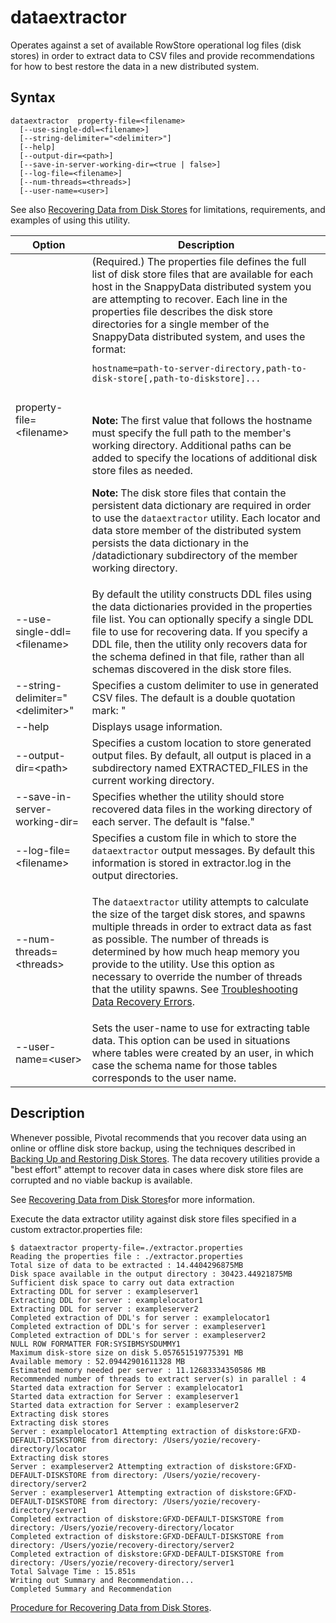 # dataextractor

Operates against a set of available RowStore operational log files (disk stores) in order to extract data to CSV files and provide recommendations for how to best restore the data in a new distributed system.

## Syntax

``` pre
dataextractor  property-file=<filename>
  [--use-single-ddl=<filename>]
  [--string-delimiter="<delimiter>"]
  [--help]  
  [--output-dir=<path>]
  [--save-in-server-working-dir=<true | false>]
  [--log-file=<filename>]
  [--num-threads=<threads>]
  [--user-name=<user>]
```

See also <a href="../../concepts/tables/persisting_table_data/extractor_overview.md#disk_storage" class="xref" title="In cases where disk store files become corrupted, or where you cannot restore disk store backups to members, RowStore provides a data extractor utility that attempts to recover as much data as possible from available disk store files. The recovered data is stored in multiple comma-separated values (CSV) files, which you can use to load the data into a new RowStore system.">[Recovering Data from Disk Stores]() for limitations, requirements, and examples of using this utility.

| Option |Description |
|--------|--------|
|property-file=&lt;filename&gt;|(Required.) The properties file defines the full list of disk store files that are available for each host in the SnappyData distributed system you are attempting to recover. Each line in the properties file describes the disk store directories for a single member of the SnappyData distributed system, and uses the format: </br><pre class="pre codeblock"><code>hostname=path-to-server-directory,path-to-disk-store[,path-to-diskstore]...</code></pre> </br><p class="note"><strong>Note:</strong> The first value that follows the hostname must specify the full path to the member's working directory. Additional paths can be added to specify the locations of additional disk store files as needed. <p class="note"><strong>Note:</strong> The disk store files that contain the persistent data dictionary are required in order to use the <code class="ph codeph">dataextractor</code> utility. Each locator and data store member of the distributed system persists the data dictionary in the <span class="ph filepath">/datadictionary</span> subdirectory of the member working directory.|
|--use-single-ddl=&lt;filename&gt;|By default the utility constructs DDL files using the data dictionaries provided in the properties file list. You can optionally specify a single DDL file to use for recovering data. If you specify a DDL file, then the utility only recovers data for the schema defined in that file, rather than all schemas discovered in the disk store files.|
|--string-delimiter=&quot;&lt;delimiter&gt;&quot;|Specifies a custom delimiter to use in generated CSV files. The default is a double quotation mark: &quot;|
|--help|Displays usage information.|
|--output-dir=&lt;path&gt;|Specifies a custom location to store generated output files. By default, all output is placed in a subdirectory named <span class="ph filepath">EXTRACTED_FILES</span> in the current working directory.|
|--save-in-server-working-dir=<true false>|Specifies whether the utility should store recovered data files in the working directory of each server. The default is &quot;false.&quot;|
|--log-file=&lt;filename&gt;|Specifies a custom file in which to store the <code class="ph codeph">dataextractor</code> output messages. By default this information is stored in <span class="ph filepath">extractor.log</span> in the output directories.|
|--num-threads=&lt;threads&gt;|<p>The <code class="ph codeph">dataextractor</code> utility attempts to calculate the size of the target disk stores, and spawns multiple threads in order to extract data as fast as possible. The number of threads is determined by how much heap memory you provide to the utility. Use this option as necessary to override the number of threads that the utility spawns. See [Troubleshooting Data Recovery Errors](../../concepts/tables/persisting_table_data/extractor_topics.md#troubleshooting-data-recovery-errors).|
|--user-name=&lt;user&gt;|Sets the user-name to use for extracting table data. This option can be used in situations where tables were created by an user, in which case the schema name for those tables corresponds to the user name.|

<a id="reference_13F8B5AFCD9049E380715D2EF0E33BDC__section_050663B03C0A4C42B07B4C5F69EAC95D"></a>
## Description

Whenever possible, Pivotal recommends that you recover data using an online or offline disk store backup, using the techniques described in [Backing Up and Restoring Disk Stores](../../concepts/tables/persisting_table_data/backup_restore_disk_store.md#backup_restore_disk_store). The data recovery utilities provide a "best effort" attempt to recover data in cases where disk store files are corrupted and no viable backup is available.

See [Recovering Data from Disk Stores](../../concepts/tables/persisting_table_data/extractor_overview.md#disk_storage)for more information.

Execute the data extractor utility against disk store files specified in a custom <span class="ph filepath">extractor.properties</span> file:

``` pre
$ dataextractor property-file=./extractor.properties 
Reading the properties file : ./extractor.properties
Total size of data to be extracted : 14.4404296875MB
Disk space available in the output directory : 30423.44921875MB
Sufficient disk space to carry out data extraction
Extracting DDL for server : exampleserver1
Extracting DDL for server : examplelocator1
Extracting DDL for server : exampleserver2
Completed extraction of DDL's for server : examplelocator1
Completed extraction of DDL's for server : exampleserver1
Completed extraction of DDL's for server : exampleserver2
NULL ROW FORMATTER FOR:SYSIBMSYSDUMMY1
Maximum disk-store size on disk 5.057651519775391 MB
Available memory : 52.09442901611328 MB
Estimated memory needed per server : 11.12683334350586 MB
Recommended number of threads to extract server(s) in parallel : 4
Started data extraction for Server : examplelocator1
Started data extraction for Server : exampleserver1
Started data extraction for Server : exampleserver2
Extracting disk stores
Extracting disk stores
Server : examplelocator1 Attempting extraction of diskstore:GFXD-DEFAULT-DISKSTORE from directory: /Users/yozie/recovery-directory/locator
Extracting disk stores
Server : exampleserver2 Attempting extraction of diskstore:GFXD-DEFAULT-DISKSTORE from directory: /Users/yozie/recovery-directory/server2
Server : exampleserver1 Attempting extraction of diskstore:GFXD-DEFAULT-DISKSTORE from directory: /Users/yozie/recovery-directory/server1
Completed extraction of diskstore:GFXD-DEFAULT-DISKSTORE from directory: /Users/yozie/recovery-directory/locator
Completed extraction of diskstore:GFXD-DEFAULT-DISKSTORE from directory: /Users/yozie/recovery-directory/server2
Completed extraction of diskstore:GFXD-DEFAULT-DISKSTORE from directory: /Users/yozie/recovery-directory/server1
Total Salvage Time : 15.851s
Writing out Summary and Recommendation...
Completed Summary and Recommendation
```

[Procedure for Recovering Data from Disk Stores](../../concepts/tables/persisting_table_data/extractor_topics.md). 


